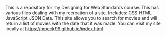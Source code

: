 
This is a repository for my Designing for Web Standards course.
This has various files dealing with my recreation of a site.
Includes:
CSS
HTML
JavaScript
JSON Data.
This site allows you to search for movies and will return a list of movies with the date that it was made. 
You can visit my site locally at 
https://mpeck99.github.io/index.html